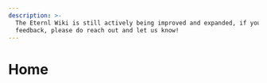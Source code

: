 ```yaml
---
description: >-
  The Eternl Wiki is still actively being improved and expanded, if you have any
  feedback, please do reach out and let us know!
---
```


# Home

